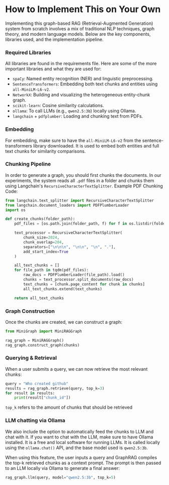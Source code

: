 # How to Implement This on Your Own

Implementing this graph-based RAG (Retrieval-Augmented Generation) system from scratch involves a mix of traditional NLP techniques, graph theory, and modern language models. Below are the key components, libraries used, and the implementation pipeline.

### Required Libraries

All libraries are found in the requirements file. Here are some of the more important libraries and what they are used for:  
- ```spaCy```: Named entity recognition (NER) and linguistic preprocessing.
- ```SentenceTransformers```: Embedding both text chunks and entities using ```all-MiniLM-L6-v2```.
- ```NetworkX```: Building and visualizing the heterogeneous entity-chunk graph.
- ```scikit-learn```: Cosine similarity calculations.
- ```ollama```: To call LLMs (e.g., ```qwen2.5:3b```) locally using Ollama.
- ```langchain``` + ```pdfplumber```: Loading and chunking text from PDFs.

### Embedding

For embedding, make sure to have the ```all-MiniLM-L6-v2``` from the sentence-transformers library downloaded. It is used to embed both entities and full text chunks for similarity comparisons.

### Chunking Pipeline

In order to generate a graph, you should first chunks the documents. 
In our experiments, the system reads all ```.pdf``` files in a folder and chunks them using Langchain's ```RecursiveCharacterTextSplitter```.
Example PDF Chunking Code:
```python
from langchain.text_splitter import RecursiveCharacterTextSplitter
from langchain.document_loaders import PDFPlumberLoader
import os

def create_chunks(folder_path):
    pdf_files = [os.path.join(folder_path, f) for f in os.listdir(folder_path) if f.endswith(".pdf")]

    text_processor = RecursiveCharacterTextSplitter(
        chunk_size=2024,
        chunk_overlap=204,
        separators=["\n\n\n", "\n\n", "\n", "."],
        add_start_index=True
    )

    all_text_chunks = []
    for file_path in tqdm(pdf_files):
        raw_docs = PDFPlumberLoader(file_path).load()
        chunks = text_processor.split_documents(raw_docs)
        text_chunks = [chunk.page_content for chunk in chunks]
        all_text_chunks.extend(text_chunks)

    return all_text_chunks
```

### Graph Construction

Once the chunks are created, we can construct a graph:
```python
from MiniGraph import MiniRAGGraph

rag_graph = MiniRAGGraph()
rag_graph.construct_graph(chunks)
```

### Querying & Retrieval

When a user submits a query, we can now retrieve the most relevant chunks:
```python
query = "Who created github"
results = rag_graph.retrieve(query, top_k=3)
for result in results:
    print(result["chunk_id"])
```
```top_k``` refers to the amount of chunks that should be retrieved

### LLM chatting via Ollama

We also include the option to automatically feed the chunks to LLM and chat with it. If you want to chat with the LLM, make sure to have Ollama installed. It is a free and local software for running LLMs. It is called locally using the ```ollama.chat()``` API, and the base model used is ```qwen2.5:3b```.

When using this feature, the user inputs a query and GraphRAG compiles the top-k retrieved chunks as a context prompt. The prompt is then passed to an LLM locally via Ollama to generate a final answer:

```python
rag_graph.llm(query, model="qwen2.5:3b", top_k=5)
```
